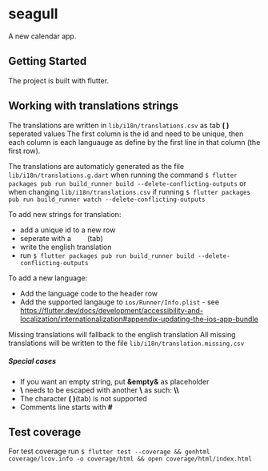 # seagull

A new calendar app.

## Getting Started

The project is built with flutter.

## Working with translations strings
The translations are written in `lib/i18n/translations.csv` as tab **(	)** seperated values
The first column is the id and need to be unique, then each column is each languauge as define by the first line in that column (the first row).

The translations are automaticly generated as the file `lib/i18n/translations.g.dart` when running the command  `$ flutter packages pub run build_runner build --delete-conflicting-outputs` or when changing `lib/i18n/translations.csv` if running `$ flutter packages pub run build_runner watch --delete-conflicting-outputs`

To add new strings for translation:
 - add a unique id to a new row
 - seperate with a `	`(tab)
 - write the english translation 
- run `$ flutter packages pub run build_runner build --delete-conflicting-outputs`

To add a new language:
 - Add the language code to the header row
 - Add the supported langauge to `ios/Runner/Info.plist` - see https://flutter.dev/docs/development/accessibility-and-localization/internationalization#appendix-updating-the-ios-app-bundle

Missing translations will fallback to the english translation
All missing translations will be written to the file `lib/i18n/translation.missing.csv`

##### Special cases
- If you want an empty string, put **&empty&** as placeholder
- **\\** needs to be escaped with another **\\** as such: **\\\\**
- The character **(	)**(tab) is not supported
- Comments line starts with **#**

## Test coverage
For test coverage run
`$ flutter test --coverage && genhtml coverage/lcov.info -o coverage/html && open coverage/html/index.html`
